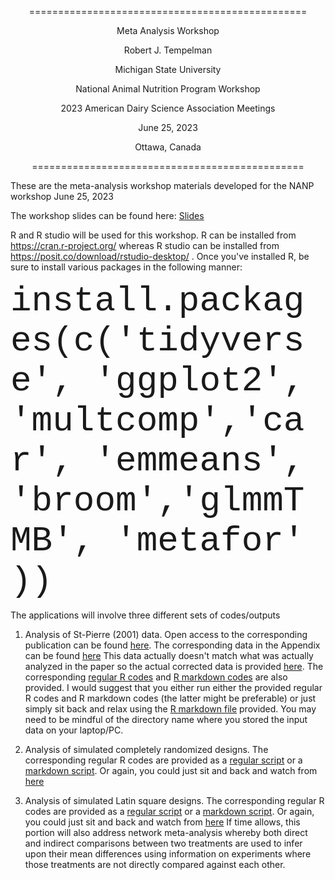 <p style="text-align: center;"> ================================================ </p>
<p style="text-align: center;"> Meta Analysis Workshop</p>
<p style="text-align: center;"> Robert J. Tempelman </p>
<p style="text-align: center;"> Michigan State University </p>
<p style="text-align: center;"> National Animal Nutrition Program Workshop</p>
<p style="text-align: center;"> 2023 American Dairy Science Association Meetings</p>
<p style="text-align: center;"> June 25, 2023</p>
<p style="text-align: center;"> Ottawa, Canada</p>
<p style="text-align: center;"> =============================================== </p>


These are the meta-analysis workshop materials developed for the NANP workshop June 25, 2023

The workshop slides can be found here:  [Slides](https://github.com/Tempelman/Meta_analysis/blob/main/TEMPELMAN_META_ANALYSIS.pdf) 

R and R studio will be used for this workshop.  R can be installed from https://cran.r-project.org/ whereas R studio can be installed from https://posit.co/download/rstudio-desktop/ .  Once you've installed R, be sure to install various packages in the following manner:

<span style="font-family:courier; font-size:4em;">install.packages(c('tidyverse', 'ggplot2', 'multcomp','car', 'emmeans', 'broom','glmmTMB', 'metafor' ))</span>

The applications will involve three different sets of codes/outputs

1. Analysis of St-Pierre (2001) data.  Open access to the corresponding publication can be found [here](https://pubmed.ncbi.nlm.nih.gov/11352149/).  The corresponding data in the Appendix can be found [here](https://github.com/Tempelman/Meta_analysis/blob/main/Dataregs2.csv) This data actually doesn't match what was actually analyzed in the paper so the actual corrected data is provided [here](https://github.com/Tempelman/Meta_analysis/blob/main/Dataregscorrected.csv).  The corresponding [regular R codes](https://github.com/Tempelman/Meta_analysis/blob/main/StPierre.R) and [R markdown codes](https://github.com/Tempelman/Meta_analysis/blob/main/StPierre.Rmd) are also provided.  I would suggest that you either run either the provided regular R codes and R markdown codes (the latter might be preferable) or just simply sit back and relax using the [R markdown file](https://rpubs.com/TEMPELMAN/1051562) provided.  You may need to be mindful of the directory name where you stored the input data on your laptop/PC.

2. Analysis of simulated completely randomized designs. The corresponding regular R codes are provided as a [regular script](https://github.com/Tempelman/Meta_analysis/blob/main/CRD_study.R) or a [markdown script](https://github.com/Tempelman/Meta_analysis/blob/main/CRD_study.Rmd).  Or again, you could just sit and back and watch from [here](https://rpubs.com/TEMPELMAN/1054063)

3. Analysis of simulated Latin square designs. The corresponding regular R codes are provided as a [regular script](https://github.com/Tempelman/Meta_analysis/blob/main/Latin_square.R) or a [markdown script](https://github.com/Tempelman/Meta_analysis/blob/main/Latin_square.Rmd).  Or again, you could just sit and back and watch from [here](https://rpubs.com/TEMPELMAN/1055615)  If time allows, this portion will also address network meta-analysis whereby both direct and indirect comparisons between two treatments are used to infer upon their mean differences using information on experiments where those treatments are not directly compared against each other.   




